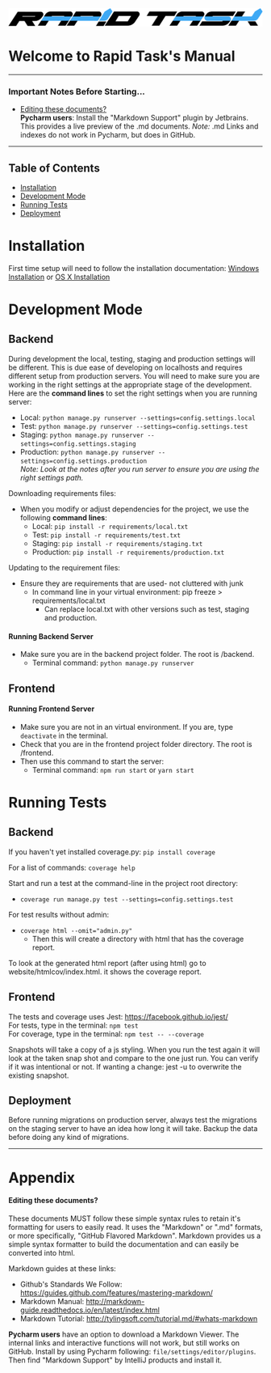 ![Rapid Task Logo](/docs/images/logo.png)

Welcome to Rapid Task's Manual
==============================

---
### Important Notes Before Starting...
* [Editing these documents?](#editing-these-documents)  
**Pycharm users**: Install the "Markdown Support" plugin by Jetbrains. This provides a live preview of the .md documents.
*Note:* .md Links and indexes do not work in Pycharm, but does in GitHub.  

---
Table of Contents
-----------------
* [Installation](#installation)    
* [Development Mode](#development-mode)  
* [Running Tests](#running-tests)  
* [Deployment](#deployment) 



# Installation 
First time setup will need to follow the installation documentation:
[Windows Installation](/docs/installation_windows.md) or [OS X Installation](/docs/installation_osx.md)


# Development Mode <a id="developmentmode"></a>

Backend
-------
During development the local, testing, staging and production settings will be different. This is due ease of developing
on localhosts and requires different setup from production servers. You will need to make sure you are working in the
right settings at the appropriate stage of the development. Here are the **command lines** to set the right settings 
when you are running server:
* Local: ```python manage.py runserver --settings=config.settings.local```  
* Test: ```python manage.py runserver --settings=config.settings.test```  
* Staging: ```python manage.py runserver --settings=config.settings.staging ``` 
* Production: ```python manage.py runserver --settings=config.settings.production```  
    *Note: Look at the notes after you run server to ensure you are using the right settings path.*   
     
Downloading requirements files:
* When you modify or adjust dependencies for the project, we use the following **command lines**:  
  * Local: ```pip install -r requirements/local.txt```
  * Test: ```pip install -r requirements/test.txt```
  * Staging: ```pip install -r requirements/staging.txt```
  * Production: ```pip install -r requirements/production.txt```
  
Updating to the requirement files:
* Ensure they are requirements that are used- not cluttered with junk
   * In command line in your virtual environment: pip freeze > requirements/local.txt
      * Can replace local.txt with other versions such as test, staging and production.

#### Running Backend Server
* Make sure you are in the backend project folder. The root is /backend.
    * Terminal command: ```python manage.py runserver```  

Frontend 
--------

#### Running Frontend Server
* Make sure you are not in an virtual environment. If you are, type ```deactivate``` in the terminal.
* Check that you are in the frontend project folder directory. The root is /frontend.
* Then use this command to start the server:
    * Terminal command: ```npm run start``` or ```yarn start```


# Running Tests <a id="running-tests"></a>

Backend
-------
If you haven't yet installed coverage.py: ```pip install coverage```  

For a list of commands:  ```coverage help```  
        
Start and run a test at the command-line in the project root directory:   
   * ```coverage run manage.py test --settings=config.settings.test``` 
     
For test results without admin:  
   * ```coverage html --omit="admin.py"```  
        * Then this will create a directory with html that has the coverage report.
   
To look at the generated html report (after using html) go to website/htmlcov/index.html. it shows the coverage report.

Frontend
--------

The tests and coverage uses Jest: https://facebook.github.io/jest/   
For tests, type in the terminal: ```npm test```   
For coverage, type in the terminal: ```npm test -- --coverage```  

Snapshots will take a copy of a js styling. When you run the test again it will look at the taken snap shot and compare
to the one just run. You can verify if it was intentional or not. If wanting a change: jest -u to overwrite the existing
snapshot.
      

## Deployment <a id="deployment"></a>

Before running migrations on production server, always test the migrations on the staging server to have an idea how
long it will take. Backup the data before doing any kind of migrations.

---

# Appendix

#### Editing these documents?

These documents MUST follow these simple syntax rules to retain it's formatting for users to easily read. It uses the
"Markdown" or ".md" formats, or more specifically, "GitHub Flavored Markdown". Markdown provides us a simple syntax 
formatter to build the documentation and can easily be converted into html.  

Markdown guides at these links:
* Github's Standards We Follow: https://guides.github.com/features/mastering-markdown/   
* Markdown Manual: http://markdown-guide.readthedocs.io/en/latest/index.html  
* Markdown Tutorial: http://tylingsoft.com/tutorial.md/#whats-markdown

**Pycharm users** have an option to download a Markdown Viewer. The internal links and interactive functions will not 
work, but still works on GitHub. Install by using Pycharm following: ```file/settings/editor/plugins```. Then find 
"Markdown Support" by IntelliJ products and install it. 
